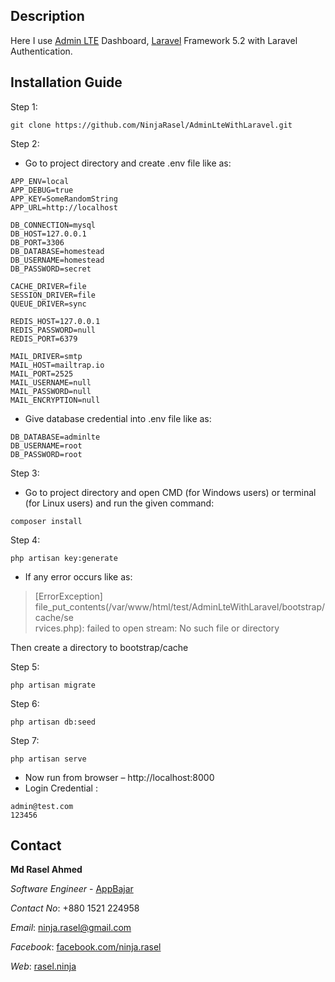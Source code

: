 ﻿## Description

Here I use [Admin LTE](https://almsaeedstudio.com/preview) Dashboard, [Laravel](https://laravel.com/) Framework 5.2 with Laravel Authentication.

## Installation Guide

Step 1:
```
git clone https://github.com/NinjaRasel/AdminLteWithLaravel.git
```
Step 2:

- Go to project directory and create .env file like as:
```
APP_ENV=local
APP_DEBUG=true
APP_KEY=SomeRandomString
APP_URL=http://localhost

DB_CONNECTION=mysql
DB_HOST=127.0.0.1
DB_PORT=3306
DB_DATABASE=homestead
DB_USERNAME=homestead
DB_PASSWORD=secret

CACHE_DRIVER=file
SESSION_DRIVER=file
QUEUE_DRIVER=sync

REDIS_HOST=127.0.0.1
REDIS_PASSWORD=null
REDIS_PORT=6379

MAIL_DRIVER=smtp
MAIL_HOST=mailtrap.io
MAIL_PORT=2525
MAIL_USERNAME=null
MAIL_PASSWORD=null
MAIL_ENCRYPTION=null
```
- Give database credential into .env file like as: 
```
DB_DATABASE=adminlte
DB_USERNAME=root
DB_PASSWORD=root
```
Step 3:

- Go to project directory and open CMD (for Windows users) or terminal (for Linux users) and run the given command:
```
composer install
```
Step 4:
```
php artisan key:generate
```
- If any error occurs like as:

> [ErrorException]                                                             
  file_put_contents(/var/www/html/test/AdminLteWithLaravel/bootstrap/cache/se  
  rvices.php): failed to open stream: No such file or directory

  Then create a directory to bootstrap/cache
 
Step 5:
```
php artisan migrate
```
Step 6:
```
php artisan db:seed
```
Step 7:
```
php artisan serve
```
- Now run from browser – http://localhost:8000
- Login Credential : 
```
admin@test.com
123456
```


## Contact

**Md Rasel Ahmed**

*Software Engineer* - [AppBajar](https://appbajar.com)

*Contact No*: +880 1521 224958

*Email*: ninja.rasel@gmail.com

*Facebook*: [facebook.com/ninja.rasel](https://facebook.com/ninja.rasel)

*Web*: [rasel.ninja](http://rasel.ninja)


